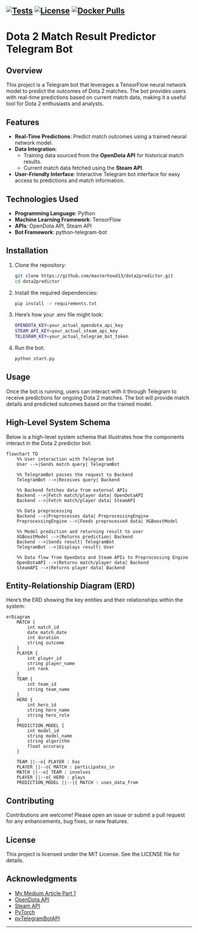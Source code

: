 <!-- GitHub badges -->
[![Tests](https://github.com/masterhood13/dota2predictor/actions/workflows/python-unitests.yml/badge.svg?branch=main)](https://github.com/masterhood13/dota2predictor/actions)
[![License](https://img.shields.io/badge/license-MIT-green)](LICENSE)
[![Docker Pulls](https://img.shields.io/docker/pulls/masterhood13/dota2predictor.svg)](https://hub.docker.com/r/masterhood13/dota2predictor)
---

# Dota 2 Match Result Predictor Telegram Bot

## Overview

This project is a Telegram bot that leverages a TensorFlow neural network model to predict the outcomes of Dota 2 matches. The bot provides users with real-time predictions based on current match data, making it a useful tool for Dota 2 enthusiasts and analysts.

## Features

- **Real-Time Predictions**: Predict match outcomes using a trained neural network model.
- **Data Integration**:
  - Training data sourced from the **OpenDota API** for historical match results.
  - Current match data fetched using the **Steam API**.
- **User-Friendly Interface**: Interactive Telegram bot interface for easy access to predictions and match information.

## Technologies Used

- **Programming Language**: Python
- **Machine Learning Framework**: TensorFlow
- **APIs**: OpenDota API, Steam API
- **Bot Framework**: python-telegram-bot

## Installation

1. Clone the repository:
   ```bash
   git clone https://github.com/masterhood13/dota2predictor.git
   cd dota2predictor
   ```

2. Install the required dependencies:
   ```bash
   pip install -r requirements.txt
   ```

3. Here’s how your .env file might look:
   ```bash
   OPENDOTA_KEY=your_actual_opendota_api_key
   STEAM_API_KEY=your_actual_steam_api_key
   TELEGRAM_KEY=your_actual_telegram_bot_token
   ```

4. Run the bot:
   ```bash
   python start.py
   ```

## Usage

Once the bot is running, users can interact with it through Telegram to receive predictions for ongoing Dota 2 matches. The bot will provide match details and predicted outcomes based on the trained model.

## High-Level System Schema

Below is a high-level system schema that illustrates how the components interact in the Dota 2 predictor bot:

```mermaid
flowchart TD
    %% User interaction with Telegram bot
    User -->|Sends match query| TelegramBot

    %% TelegramBot passes the request to Backend
    TelegramBot -->|Receives query| Backend

    %% Backend fetches data from external APIs
    Backend -->|Fetch match/player data| OpenDotaAPI
    Backend -->|Fetch match/player data| SteamAPI

    %% Data preprocessing
    Backend -->|Preprocesses data| PreprocessingEngine
    PreprocessingEngine -->|Feeds preprocessed data| XGBoostModel

    %% Model prediction and returning result to user
    XGBoostModel -->|Returns prediction| Backend
    Backend -->|Sends result| TelegramBot
    TelegramBot -->|Displays result| User

    %% Data flow from OpenDota and Steam APIs to Preprocessing Engine
    OpenDotaAPI -->|Returns match/player data| Backend
    SteamAPI -->|Returns player data| Backend
```

## Entity-Relationship Diagram (ERD)

Here’s the ERD showing the key entities and their relationships within the system:

```mermaid
erDiagram
    MATCH {
        int match_id
        date match_date
        int duration
        string outcome
    }
    PLAYER {
        int player_id
        string player_name
        int rank
    }
    TEAM {
        int team_id
        string team_name
    }
    HERO {
        int hero_id
        string hero_name
        string hero_role
    }
    PREDICTION_MODEL {
        int model_id
        string model_name
        string algorithm
        float accuracy
    }

    TEAM ||--o{ PLAYER : has
    PLAYER ||--o{ MATCH : participates_in
    MATCH ||--o{ TEAM : involves
    PLAYER ||--o{ HERO : plays
    PREDICTION_MODEL ||--|{ MATCH : uses_data_from
```

## Contributing

Contributions are welcome! Please open an issue or submit a pull request for any enhancements, bug fixes, or new features.

## License

This project is licensed under the MIT License. See the LICENSE file for details.

## Acknowledgments

- [My Medium Article Part 1](https://medium.com/@masterhood13/building-a-dota-2-match-outcome-predictor-my-journey-and-learnings-fd60e1a79a23)
- [OpenDota API](https://docs.opendota.com/)
- [Steam API](https://steamapi.xpaw.me/)
- [PyTorch](https://pytorch.org/)
- [pyTelegramBotAPI](https://pypi.org/project/pyTelegramBotAPI/)

---
